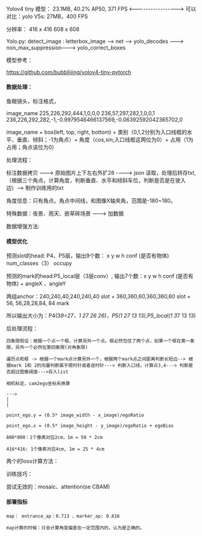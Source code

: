 
Yolov4  tiny 模型： 23.1MB,  40.2% AP50, 371 FPS   <----------------->   可以对比：yolo  V5s: 27MB，400 FPS

分辨率： 416 x  416  608 x 608 

Yolo.py:
detect_image :   letterbox_image  --> net --> yolo_decodes ---> non_max_suppression---> yolo_correct_boxes

模型参考：

https://github.com/bubbliiiing/yolov4-tiny-pytorch


#### 数据处理：

鱼眼镜头，标注格式， 

image_name 225,226,292,444,1,0,0,0  236,57,297,282,1,0,0,1 236,226,292,282,-1,-0.9979546466137569,-0.06392592042365702,0 

image_name + box(left, top, right, bottom) + 类别（0,1,2分别为入口线框的水平、垂直、倾斜；-1为角点）+ 角度（cos,sin;入口线框这两位为0）+  占用（1为占用；角点该位为0）

处理流程：

标注数据拷贝  ---> 原始图片上下左右外扩28 ----> json 读取，处理后转存txt,（根据三个角点，计算角度，判断垂直、水平和倾斜车位，判断是否是在驶入边）--> 制作训练用的txt

角度信息：只有角点。角点中间线，和图像X轴夹角，范围是-180~180。

特殊数据：夜景、雨天、嵌草砖场景 ---> 加数据

数据增强方法:


#### 模型优化

预测slot的head: P4、P5层，输出9个数： x y w h  conf (是否有物体) num_classes（3） occupy
	
预测的mark的head:P5_local层（3层conv）, 输出7个数：x  y  w  h  conf (是否有物体) + angleX 、angleY

两组anchor：240,240,40,240,240,40 slot  +   360,360,60,360,360,60 slot +  56, 56,28,28,84, 84 mark

所以输出大小为：P4(3*9=27，1 27 26 26)，P5(1 27 13 13),P5_local(1 3*7 13 13)

后处理流程：
	
	四象限假设：根据一个点一个框，计算另外一个点。框必然包住了两个点，如果一个框在第一象限，另外一个必然在第四象限(对角象限)

	遍历点和框 -> 根据一个mark点计算另外一个，根据两个mark点之间距离判断长短边--> 根据mark 1和 2的向量判断属于顺时针或者逆时针---> 判断入口线，计算点3,4---> 判断是否超过图像阈值--->存入list
	
	相机标定，cam2ego坐标系换算
	
	--->   
	|
	|
	
	point_ego.y = (0.5* image_width - x_image)/egoRatio
	
	point_ego.x = (0.5* image_height - y_image)/egoRatio + egoBias
	
	800*800：1个像素对应2cm，1m = 50 * 2cm

	416*416: 1个像素对应4cm, 1m = 25 * 4cm
	
两个的loss计算方法：

训练技巧：

尝试无效的：mosaic、attention(se CBAM)

#### 部署指标
	
	map： entrance_ap：0.713 ，marker_ap: 0.816
	
	map计算的时候：只会计算角度偏差在一定范围内的，认为是正确的。
	







